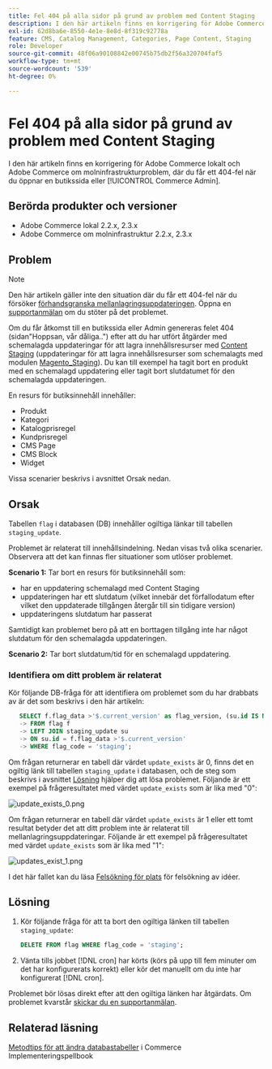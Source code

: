 ```yaml
---
title: Fel 404 på alla sidor på grund av problem med Content Staging
description: I den här artikeln finns en korrigering för Adobe Commerce lokalt och Adobe Commerce om molninfrastrukturproblem, där du får ett 404-fel när du öppnar en butikssida eller [!UICONTROL Commerce Admin].
exl-id: 62d8ba6e-8550-4e1e-8e8d-8f319c92778a
feature: CMS, Catalog Management, Categories, Page Content, Staging
role: Developer
source-git-commit: 48f06a90108842e00745b75db2f56a320704faf5
workflow-type: tm+mt
source-wordcount: '539'
ht-degree: 0%

---
```


# Fel 404 på alla sidor på grund av problem med Content Staging

I den här artikeln finns en korrigering för Adobe Commerce lokalt och Adobe Commerce om molninfrastrukturproblem, där du får ett 404-fel när du öppnar en butikssida eller [!UICONTROL Commerce Admin].

## Berörda produkter och versioner

* Adobe Commerce lokal 2.2.x, 2.3.x
* Adobe Commerce om molninfrastruktur 2.2.x, 2.3.x

## Problem

>[!NOTE]
>
>Den här artikeln gäller inte den situation där du får ett 404-fel när du försöker [förhandsgranska mellanlagringsuppdateringen](https://experienceleague.adobe.com/en/docs/commerce-admin/content-design/guide-overview#preview-the-scheduled-change). Öppna en [supportanmälan](https://experienceleague.adobe.com/en/docs/commerce-knowledge-base/kb/help-center-guide/magento-help-center-user-guide#support-case) om du stöter på det problemet.

Om du får åtkomst till en butikssida eller Admin genereras felet 404 (sidan&quot;Hoppsan, vår dåliga..&quot;) efter att du har utfört åtgärder med schemalagda uppdateringar för att lagra innehållsresurser med [Content Staging](https://experienceleague.adobe.com/docs/commerce-admin/content-design/staging/content-staging.html) (uppdateringar för att lagra innehållsresurser som schemalagts med modulen [Magento\_Staging](https://developer.adobe.com/commerce/php/module-reference/)). Du kan till exempel ha tagit bort en produkt med en schemalagd uppdatering eller tagit bort slutdatumet för den schemalagda uppdateringen.

En resurs för butiksinnehåll innehåller:

* Produkt
* Kategori
* Katalogprisregel
* Kundprisregel
* CMS Page
* CMS Block
* Widget

Vissa scenarier beskrivs i avsnittet Orsak nedan.

## Orsak

Tabellen `flag` i databasen (DB) innehåller ogiltiga länkar till tabellen `staging_update`.

Problemet är relaterat till innehållsindelning. Nedan visas två olika scenarier. Observera att det kan finnas fler situationer som utlöser problemet.

**Scenario 1:** Tar bort en resurs för butiksinnehåll som:

* har en uppdatering schemalagd med Content Staging
* uppdateringen har ett slutdatum (vilket innebär det förfallodatum efter vilket den uppdaterade tillgången återgår till sin tidigare version)
* uppdateringens slutdatum har passerat

Samtidigt kan problemet bero på att en borttagen tillgång inte har något slutdatum för den schemalagda uppdateringen.

**Scenario 2:** Tar bort slutdatum/tid för en schemalagd uppdatering.

### Identifiera om ditt problem är relaterat

Kör följande DB-fråga för att identifiera om problemet som du har drabbats av är det som beskrivs i den här artikeln:

```sql
   SELECT f.flag_data >'$.current_version' as flag_version, (su.id IS NOT NULL) as update_exists
   -> FROM flag f
   -> LEFT JOIN staging_update su
   -> ON su.id = f.flag_data >'$.current_version'
   -> WHERE flag_code = 'staging';
```

Om frågan returnerar en tabell där värdet `update_exists` är 0, finns det en ogiltig länk till tabellen `staging_update` i databasen, och de steg som beskrivs i avsnittet [Lösning](#solution) hjälper dig att lösa problemet. Följande är ett exempel på frågeresultatet med värdet `update_exists` som är lika med &quot;0&quot;:

![update_exists_0.png](assets/update_exists_0.png)

Om frågan returnerar en tabell där värdet `update_exists` är 1 eller ett tomt resultat betyder det att ditt problem inte är relaterat till mellanlagringsuppdateringar. Följande är ett exempel på frågeresultatet med värdet `update_exists` som är lika med &quot;1&quot;:

![updates_exist_1.png](assets/updates_exist_1.png)

I det här fallet kan du läsa [Felsökning för plats](https://experienceleague.adobe.com/en/docs/experience-cloud-kcs/kbarticles/ka-27152) för felsökning av idéer.

## Lösning

1. Kör följande fråga för att ta bort den ogiltiga länken till tabellen `staging_update`:

   ```sql
   DELETE FROM flag WHERE flag_code = 'staging';
   ```

1. Vänta tills jobbet [!DNL cron] har körts (körs på upp till fem minuter om det har konfigurerats korrekt) eller kör det manuellt om du inte har konfigurerat [!DNL cron].

Problemet bör lösas direkt efter att den ogiltiga länken har åtgärdats. Om problemet kvarstår [skickar du en supportanmälan](https://experienceleague.adobe.com/en/docs/commerce-knowledge-base/kb/help-center-guide/magento-help-center-user-guide#support-case).

## Relaterad läsning

[Metodtips för att ändra databastabeller](https://experienceleague.adobe.com/en/docs/commerce-operations/implementation-playbook/best-practices/development/modifying-core-and-third-party-tables#why-adobe-recommends-avoiding-modifications) i Commerce Implementeringspellbook
